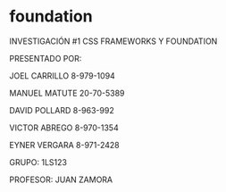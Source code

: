 # foundation

INVESTIGACIÓN #1
CSS FRAMEWORKS Y FOUNDATION

PRESENTADO POR:

JOEL CARRILLO		8-979-1094

MANUEL MATUTE		20-70-5389

DAVID POLLARD		8-963-992

VICTOR ABREGO		8-970-1354

EYNER VERGARA		8-971-2428

GRUPO: 1LS123

PROFESOR:
JUAN ZAMORA
